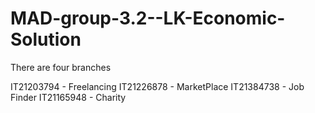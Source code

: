 # MAD-group-3.2--LK-Economic-Solution

There are four branches

IT21203794 - Freelancing
IT21226878 - MarketPlace
IT21384738 - Job Finder
IT21165948 - Charity
